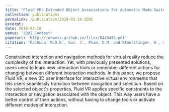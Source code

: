 ```yaml
---
title: "Fluid VR: Extended Object Associations for Automatic Mode Switching in Virtual Reality"
collection: publications
permalink: /publication/2018-03-18-3DUI
excerpt:
date: 2018-03-18
venue: '3DUI Contest'
paperurl: 'http://junweis.github.io/files/8446437.pdf'
citation: 'Machuca, M.D.B., Sun, J., Pham, D.M. and Stuerzlinger, W., 2018, March. Fluid VR: Extended Object Associations for Automatic Mode Switching in Virtual Reality. In 2018 IEEE Conference on Virtual Reality and 3D User Interfaces (VR) (pp. 846-847). IEEE.'
---
```

Constrained interaction and navigation methods for virtual reality reduce the complexity of the interaction. Yet, with previously presented solutions, users need to learn new interaction tools or remember different actions for changing between different interaction methods. In this paper, we propose Fluid VR, a new 3D user interface for interactive virtual environments that lets users seamlessly transition between navigation and selection. Based on the selected object's properties, Fluid VR applies specific constraints to the interaction or navigation associated with the object. This way users have a better control of their actions, without having to change tools or activate different modes of interaction.
